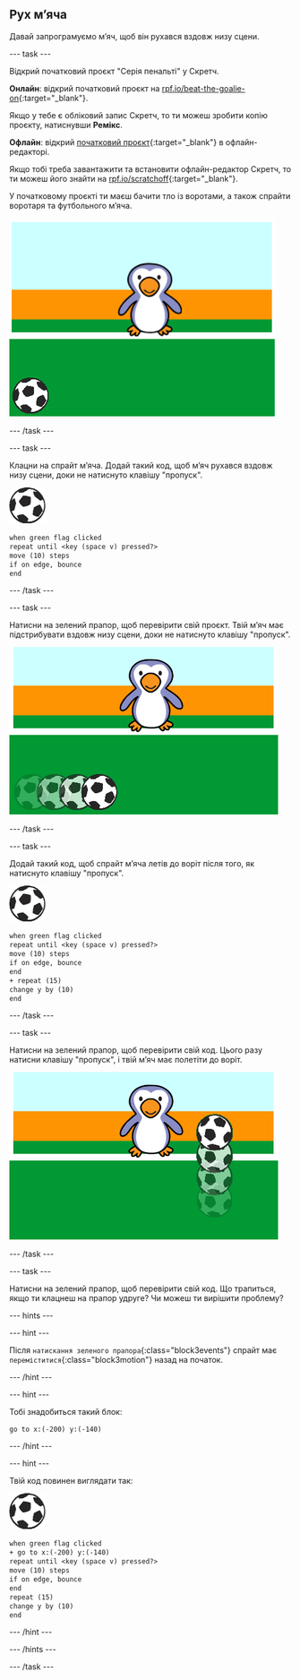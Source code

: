 ## Рух м’яча

Давай запрограмуємо м’яч, щоб він рухався вздовж низу сцени.

--- task ---

Відкрий початковий проєкт "Серія пенальті" у Скретч.

**Онлайн**: відкрий початковий проєкт на [rpf.io/beat-the-goalie-on](http://rpf.io/beat-the-goalie-on){:target="_blank"}.

Якщо у тебе є обліковий запис Скретч, то ти можеш зробити копію проєкту, натиснувши **Ремікс**.

**Офлайн**: відкрий [початковий проєкт](http://rpf.io/p/en/beat-the-goalie-go){:target="_blank"} в офлайн-редакторі.

Якщо тобі треба завантажити та встановити офлайн-редактор Скретч, то ти можеш його знайти на [rpf.io/scratchoff](http://rpf.io/scratchoff){:target="_blank"}.

У початковому проєкті ти маєш бачити тло із воротами, а також спрайти воротаря та футбольного м’яча.

![початкові проєкти](images/goalie-starter.png)

--- /task ---

--- task ---

Клацни на спрайт м’яча. Додай такий код, щоб м’яч рухався вздовж низу сцени, доки не натиснуто клавішу "пропуск".

![спрайт футбольного м’яча](images/football-sprite.png)

```blocks3
when green flag clicked
repeat until <key (space v) pressed?>
move (10) steps
if on edge, bounce
end
```

--- /task ---

--- task ---

Натисни на зелений прапор, щоб перевірити свій проєкт. Твій м’яч має підстрибувати вздовж низу сцени, доки не натиснуто клавішу "пропуск".

![знімок екрана](images/goalie-football-move-test.png)

--- /task ---

--- task ---

Додай такий код, щоб спрайт м’яча летів до воріт після того, як натиснуто клавішу "пропуск".

![спрайт футбольного м’яча](images/football-sprite.png)

```blocks3
when green flag clicked
repeat until <key (space v) pressed?>
move (10) steps
if on edge, bounce
end
+ repeat (15)
change y by (10)
end
```

--- /task ---

--- task ---

Натисни на зелений прапор, щоб перевірити свій код. Цього разу натисни клавішу "пропуск", і твій м’яч має полетіти до воріт.

![знімок екрана](images/goalie-football-ypos-test.png)

--- /task ---

--- task ---

Натисни на зелений прапор, щоб перевірити свій код. Що трапиться, якщо ти клацнеш на прапор удруге? Чи можеш ти вирішити проблему?

--- hints ---

--- hint ---

Після `натискання зеленого прапора`{:class="block3events"} спрайт має `переміститися`{:class="block3motion"} назад на початок.

--- /hint ---

--- hint ---

Тобі знадобиться такий блок:

```blocks3
go to x:(-200) y:(-140)
```

--- /hint ---

--- hint ---

Твій код повинен виглядати так:

![спрайт футбольного м’яча](images/football-sprite.png)

```blocks3
when green flag clicked
+ go to x:(-200) y:(-140)
repeat until <key (space v) pressed?>
move (10) steps
if on edge, bounce
end
repeat (15)
change y by (10)
end
```

--- /hint ---

--- /hints ---

--- /task ---

